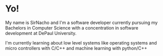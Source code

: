 # Yo!
My name is SirNacho and I'm a software developer currently pursuing my Bachelors in Computer Science with a concentration in software development at DePaul University.

I'm currently learning about low level systems like operating systems and micro controllers with C/C++ and machine learning with python/C++

<!--
**SirNacho/SirNacho** is a ✨ _special_ ✨ repository because its `README.md` (this file) appears on your GitHub profile.

Here are some ideas to get you started:

- 🔭 I’m currently working on ...
- 🌱 I’m currently learning ...
- 👯 I’m looking to collaborate on ...
- 🤔 I’m looking for help with ...
- 💬 Ask me about ...
- 📫 How to reach me: ...
- 😄 Pronouns: ...
- ⚡ Fun fact: ...
-->
